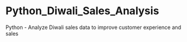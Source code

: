# Python_Diwali_Sales_Analysis
Python - Analyze Diwali sales data to improve customer experience and sales
